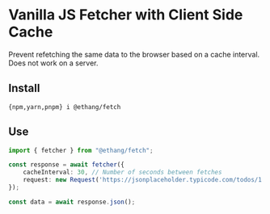 # Vanilla JS Fetcher with Client Side Cache

Prevent refetching the same data to the browser based on a cache interval. Does not work on a server.

## Install

```shell
{npm,yarn,pnpm} i @ethang/fetch
```

## Use

```typescript
import { fetcher } from "@ethang/fetch";

const response = await fetcher({
    cacheInterval: 30, // Number of seconds between fetches
    request: new Request('https://jsonplaceholder.typicode.com/todos/1'),
});

const data = await response.json();
```


